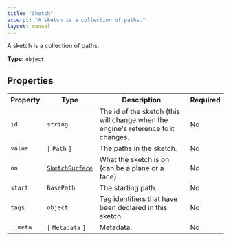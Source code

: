 ```yaml
---
title: "Sketch"
excerpt: "A sketch is a collection of paths."
layout: manual
---
```


A sketch is a collection of paths.



**Type:** `object`





## Properties

| Property | Type | Description | Required |
|----------|------|-------------|----------|
| `id` |`string`| The id of the sketch (this will change when the engine&#x27;s reference to it changes. | No |
| `value` |`[` `Path` `]`| The paths in the sketch. | No |
| `on` |[`SketchSurface`](/docs/kcl/types/SketchSurface)| What the sketch is on (can be a plane or a face). | No |
| `start` |`BasePath`| The starting path. | No |
| `tags` |`object`| Tag identifiers that have been declared in this sketch. | No |
| `__meta` |`[` `Metadata` `]`| Metadata. | No |


